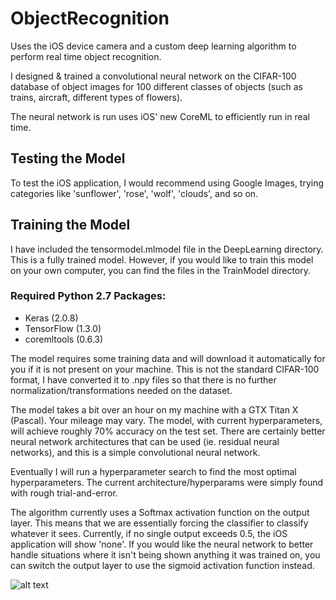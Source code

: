 # ObjectRecognition
Uses the iOS device camera and a custom deep learning algorithm to perform real time object recognition.

I designed & trained a convolutional neural network on the CIFAR-100 database of object images for 100 different classes of objects (such as trains, aircraft, different types of flowers).

The neural network is run uses iOS' new CoreML to efficiently run in real time.

## Testing the Model
To test the iOS application, I would recommend using Google Images, trying categories like 'sunflower', 'rose', 'wolf', 'clouds', and so on.

## Training the Model
I have included the tensormodel.mlmodel file in the DeepLearning directory. This is a fully trained model. However, if you would like to train this model on your own computer, you can find the files in the TrainModel directory.

### Required Python 2.7 Packages:
* Keras (2.0.8)
* TensorFlow (1.3.0)
* coremltools (0.6.3)

The model requires some training data and will download it automatically for you if it is not present on your machine. This is not the standard CIFAR-100 format, I have converted it to .npy files so that there is no further normalization/transformations needed on the dataset.

The model takes a bit over an hour on my machine with a GTX Titan X (Pascal). Your mileage may vary. The model, with current hyperparameters, will achieve roughly 70% accuracy on the test set. There are certainly better neural network architectures that can be used (ie. residual neural networks), and this is a simple convolutional neural network.

Eventually I will run a hyperparameter search to find the most optimal hyperparameters. The current architecture/hyperparams were simply found with rough trial-and-error. 

The algorithm currently uses a Softmax activation function on the output layer. This means that we are essentially forcing the classifier to classify whatever it sees. Currently, if no single output exceeds 0.5, the iOS application will show 'none'. If you would like the neural network to better handle situations where it isn't being shown anything it was trained on, you can switch the output layer to use the sigmoid activation function instead.


![alt text](https://i.imgur.com/26U7QnW.jpg)
